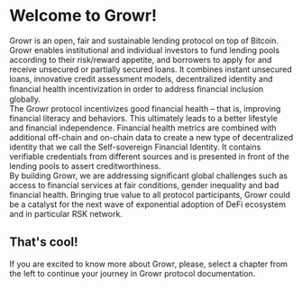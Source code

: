 # Welcome to Growr!
Growr is an open, fair and sustainable lending protocol on top of Bitcoin. Growr enables institutional and individual investors to fund lending pools according to their risk/reward appetite, and borrowers to apply for and receive unsecured or partially secured loans. It combines instant unsecured loans, innovative credit assessment models, decentralized identity and ﬁnancial health incentivization in order to address ﬁnancial inclusion globally.  
The Growr protocol incentivizes good financial health – that is, improving financial literacy and behaviors. This ultimately leads to a better lifestyle and financial independence. Financial health metrics are combined with additional off-chain and on-chain data to create a new type of decentralized identity that we call the Self-sovereign Financial Identity. It contains verifiable credentials from different sources and is presented in front of the lending pools to assert creditworthiness.  
By building Growr, we are addressing significant global challenges such as access to financial services at fair conditions, gender inequality and bad financial health. Bringing true value to all protocol participants, Growr could be a catalyst for the next wave of exponential adoption of DeFi ecosystem and in particular RSK network.
## That's cool!
If you are excited to know more about Growr, please, select a chapter from the left to continue your journey in Growr protocol documentation.

